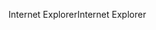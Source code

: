 <span data-ttu-id="f18bc-101">Internet Explorer</span><span class="sxs-lookup"><span data-stu-id="f18bc-101">Internet Explorer</span></span>